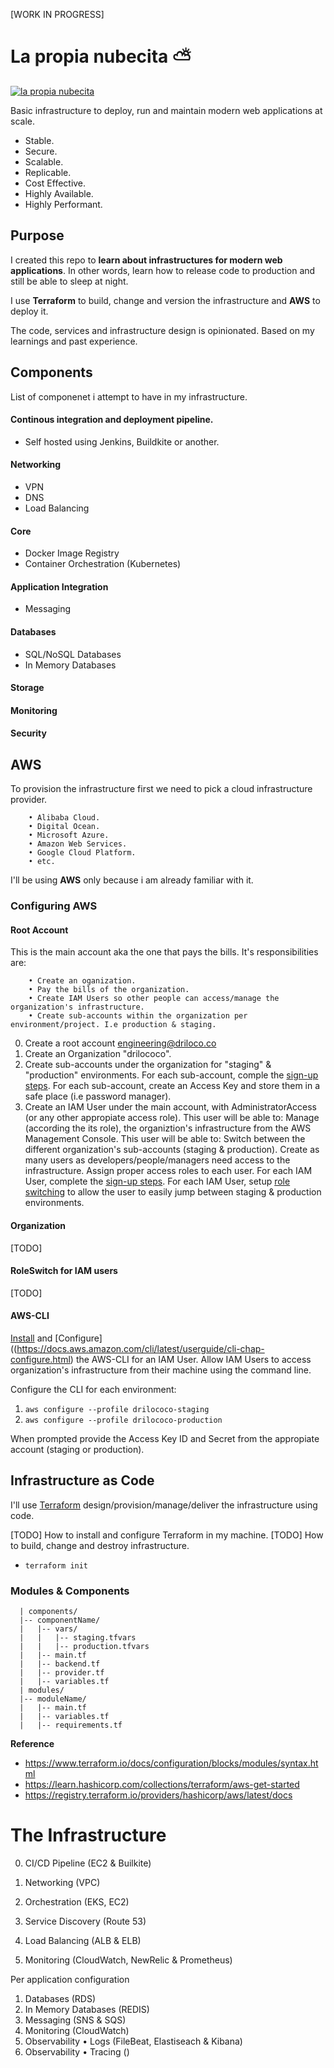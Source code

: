 [WORK IN PROGRESS]

# La propia nubecita ⛅️
[![la propia nubecita](https://img.youtube.com/vi/d440dCl1Mbo/1.jpg)](https://www.youtube.com/watch?v=d440dCl1Mbo)

Basic infrastructure to deploy, run and maintain modern web applications at scale.

- Stable.
- Secure.
- Scalable.
- Replicable.
- Cost Effective.
- Highly Available.
- Highly Performant.

## Purpose

I created this repo to **learn about infrastructures for modern web applications**. In other words, learn how to release code to production and still be able to sleep at night.

I use **Terraform** to build, change and version the infrastructure and  **AWS** to deploy it.

The code, services and infrastructure design is opinionated. Based on my learnings and past experience.

## Components

List of componenet i attempt to have in my infrastructure.

#### Continous integration and deployment pipeline.

- Self hosted using Jenkins, Buildkite or another.

#### Networking

- VPN
- DNS
- Load Balancing

#### Core

- Docker Image Registry
- Container Orchestration (Kubernetes)

#### Application Integration

- Messaging

#### Databases

- SQL/NoSQL Databases
- In Memory Databases

#### Storage


#### Monitoring


#### Security

## AWS
To provision the infrastructure first we need to pick a cloud infrastructure provider.

        • Alibaba Cloud.
        • Digital Ocean.
        • Microsoft Azure.
        • Amazon Web Services.
        • Google Cloud Platform.
        • etc.

I'll be using **AWS** only because i am already familiar with it.

### Configuring AWS

#### Root Account
This is the main account aka the one that pays the bills. It's responsibilities are:

        • Create an oganization.
        • Pay the bills of the organization.
        • Create IAM Users so other people can access/manage the organization's infrastructure.
        • Create sub-accounts within the organization per environment/project. I.e production & staging.

0. Create a root account engineering@driloco.co
1. Create an Organization "drilococo".
2. Create sub-accounts under the organization for "staging" & "production" environments.
   For each sub-account, comple the [sign-up steps](https://aws.amazon.com/premiumsupport/knowledge-center/create-and-activate-aws-account).
   For each sub-account, create an Access Key and store them in a safe place (i.e password manager).
3. Create an IAM User under the main account, with AdministratorAccess (or any other appropiate access role).
   This user will be able to: Manage (according the its role), the organiztion's infrastructure from the AWS Management Console.
   This user will be able to: Switch between the different organization's sub-accounts (staging & production).
   Create as many users as developers/people/managers need access to the infrastructure. Assign proper access roles to each user.
   For each IAM User, complete the [sign-up steps](https://aws.amazon.com/premiumsupport/knowledge-center/create-and-activate-aws-account).
   For each IAM User, setup [role switching](https://docs.aws.amazon.com/IAM/latest/UserGuide/id_roles_use_switch-role-console.html) to allow the user to easily jump between staging & production environments.

#### Organization
[TODO]

#### RoleSwitch for IAM users
[TODO]

#### AWS-CLI
[Install](https://docs.aws.amazon.com/cli/latest/userguide/install-cliv2.html) and [Configure]((https://docs.aws.amazon.com/cli/latest/userguide/cli-chap-configure.html) the AWS-CLI for an IAM User.
Allow IAM Users to access organization's infrastructure from their machine using the command line.

Configure the CLI for each environment:

1. `aws configure --profile drilococo-staging`
2. `aws configure --profile drilococo-production`

When prompted provide the Access Key ID and Secret from the appropiate account (staging or production).

## Infrastructure as Code
I'll use [Terraform](https://www.terraform.io) design/provision/manage/deliver the infrastructure using code.

[TODO] How to install and configure Terraform in my machine.
[TODO] How to build, change and destroy infrastructure.

- `terraform init`

### Modules & Components

      | components/
      |-- componentName/
      |   |-- vars/
      |   |   |-- staging.tfvars
      |   |   |-- production.tfvars
      |   |-- main.tf
      |   |-- backend.tf
      |   |-- provider.tf
      |   |-- variables.tf
      | modules/
      |-- moduleName/
      |   |-- main.tf
      |   |-- variables.tf
      |   |-- requirements.tf

**Reference**
- https://www.terraform.io/docs/configuration/blocks/modules/syntax.html
- https://learn.hashicorp.com/collections/terraform/aws-get-started
- https://registry.terraform.io/providers/hashicorp/aws/latest/docs

# The Infrastructure
0. CI/CD Pipeline (EC2 & Builkite)

1. Networking (VPC)
2. Orchestration (EKS, EC2)
3. Service Discovery (Route 53)
4. Load Balancing (ALB & ELB)
5. Monitoring (CloudWatch, NewRelic & Prometheus)

Per application configuration

1. Databases (RDS)
2. In Memory Databases (REDIS)
3. Messaging (SNS & SQS)
4. Monitoring (CloudWatch)
5. Observability • Logs (FileBeat, Elastiseach & Kibana)
6. Observability • Tracing ()
